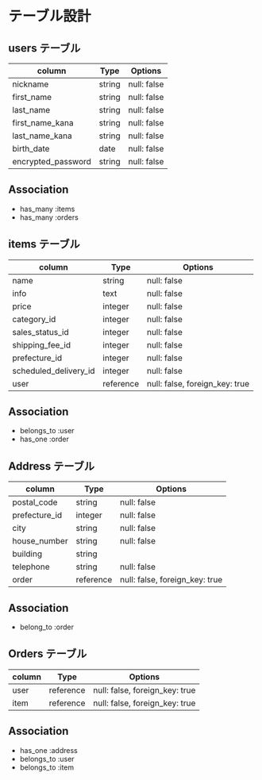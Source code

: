 # テーブル設計

## users テーブル

| column                    | Type   | Options     |
| ------------------------- | ------ | ----------- |
| nickname                  | string | null: false |
| first_name                | string | null: false |
| last_name                 | string | null: false |
| first_name_kana           | string | null: false |
| last_name_kana            | string | null: false |
| birth_date                | date   | null: false |
| encrypted_password        | string | null: false |
## Association

- has_many :items
- has_many :orders
<!-- - has_many :comments -->

## items テーブル

| column                | Type       | Options                        |
| --------------------- | ---------- | ------------------------------ |
| name                  | string     | null: false                    |
| info                  | text       | null: false                    |
| price                 | integer    | null: false                    |
| category_id           | integer    | null: false                    |
| sales_status_id       | integer    | null: false                    |
| shipping_fee_id       | integer    | null: false                    |
| prefecture_id         | integer    | null: false                    |
| scheduled_delivery_id | integer    | null: false                    |
| user                  | reference  | null: false, foreign_key: true |

## Association

- belongs_to :user
- has_one :order
<!-- - has_many :comments -->

## Address テーブル

| column          | Type      | Options                        |
| --------------- | --------- | ------------------------------ |
| postal_code     | string    | null: false                    |
| prefecture_id   | integer   | null: false                    |
| city            | string    | null: false                    |
| house_number    | string    | null: false                    |
| building        | string    |                                |
| telephone       | string    | null: false                    |
| order           | reference | null: false, foreign_key: true |

## Association

- belong_to :order

## Orders テーブル

| column  | Type      | Options                        |
| ------- | ------    | ------------------------------ |
| user    | reference | null: false, foreign_key: true |
| item    | reference | null: false, foreign_key: true |

## Association

- has_one :address
- belongs_to :user
- belongs_to :item

<!-- ## Comments テーブル

| Column  | type      | Options                        |
| ------- | --------- | ------------------------------ |
| comment | text      | null: false                    |
| user_id | reference | null: false, foreign_key: true |
| item_id | reference | null: false, foreign_key: true |

## Association

- belongs_to :user
- belongs_to :item -->